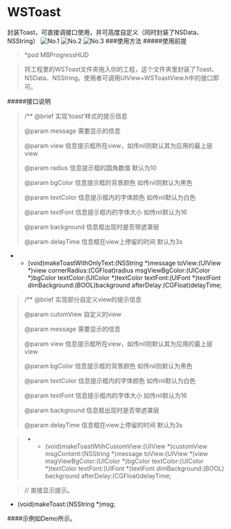 # WSToast
封装Toast，可直接调接口使用，并可高度自定义（同时封装了NSData、NSString）
![No.1](http://7xrv08.com1.z0.glb.clouddn.com/toast1.png)
![No.2](http://7xrv08.com1.z0.glb.clouddn.com/toast2.png)
![No.3](http://7xrv08.com1.z0.glb.clouddn.com/toast3.png)
###使用方法
#####使用前提
> *pod MBProgressHUD

> 将工程里的WSToast文件夹拖入你的工程，这个文件夹里封装了Toast、NSData、NSString。使用者可调用UIView+WSToastView.h中的接口即可。
> 
> 
> 

#####接口说明
>/**
>@brief 实现‘toast’样式的提示信息
>
>@param message 需要显示的信息
>
>@param view 信息提示框所在view，如传nil则默认其为应用的最上层view
>
>@param radius 信息提示框的圆角数值 默认为10
>
>@param bgColor 信息提示框的背景颜色 如传nil则默认为黑色
>
>@param textColor 信息提示框内的字体颜色 如传nil默认为白色
>
>@param textFont 信息提示框内的字体大小 如传nil默认为16
>
>@param background 信息框出现时是否带遮罩层
>
>@param delayTime 信息框在view上停留的时间 默认为3s
>

>
* - (void)makeToastWithOnlyText:(NSString *)message
toView:(UIView *)view
cornerRadius:(CGFloat)radius
msgViewBgColor:(UIColor *)bgColor
textColor:(UIColor *)textColor
textFont:(UIFont *)textFont
dimBackground:(BOOL)background
afterDelay:(CGFloat)delayTime;

>/**
>@brief 实现部分自定义view的提示信息
>
>@param cutomView 自定义的view
>
>@param message 需要显示的信息
>
>@param view 信息提示框所在view，如传nil则默认其为应用的最上层view
>
>@param bgColor 信息提示框的背景颜色 如传nil则默认为黑色
>
>@param textColor 信息提示框内的字体颜色 如传nil默认为白色
>
>@param textFont 信息提示框内的字体大小 如传nil默认为16
>
>@param background 信息框出现时是否带遮罩层
>
>@param delayTime 信息框在view上停留的时间 默认为3s
>

>* - (void)makeToastWtihCustomView:(UIView *)customView
>msgContent:(NSString *)message
toView:(UIView *)view
msgViewBgColor:(UIColor *)bgColor
textColor:(UIColor *)textColor
textFont:(UIFont *)textFont
dimBackground:(BOOL) background
afterDelay:(CGFloat)delayTime;

>// 直接显示提示。
>
- (void)makeToast:(NSString *)msg;

####示例如Demo所示。


